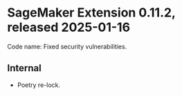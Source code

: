 # SageMaker Extension 0.11.2, released 2025-01-16

Code name: Fixed security vulnerabilities.

## Internal

* Poetry re-lock.
